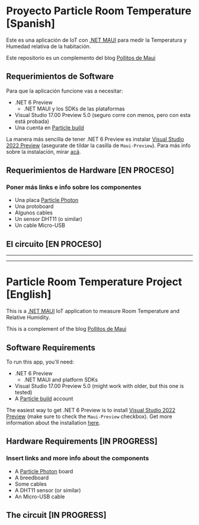 # Proyecto Particle Room Temperature [Spanish]

Este es una aplicación de IoT con [.NET MAUI](https://github.com/dotnet/maui) para medir la Temperatura y Humedad relativa de la habitación.

Este repositorio es un complemento del blog [Pollitos de Maui](https://pollitosdemaui.wordpress.com/)

## Requerimientos de Software

Para que la aplicación funcione vas a necesitar:

* .NET 6 Preview
    * .NET MAUI y los SDKs de las plataformas
* Visual Studio 17.00 Preview 5.0 (seguro corre con menos, pero con esta está probada)
* Una cuenta en [Particle build](https://build.particle.io/build)

La manera más sencilla de tener .NET 6 Preview es instalar [Visual Studio 2022 Preview](https://visualstudio.microsoft.com/vs/preview/) (asegurate de tildar la casilla de `Maui-Preview`). Para más info sobre la instalación, mirar [acá](https://docs.microsoft.com/en-us/dotnet/maui/get-started/installation).

## Requerimientos de Hardware [EN PROCESO]

### Poner más links e info sobre los componentes

* Una placa [Particle Photon](https://store.particle.io/products/photon)
* Una protoboard
* Algunos cables
* Un sensor DHT11 (o similar)
* Un cable Micro-USB

## El circuito [EN PROCESO]

------------

------------

# Particle Room Temperature Project  [English]

This is a [.NET MAUI](https://github.com/dotnet/maui) IoT application to measure Room Temperature and Relative Humidity.

This is a complement of the blog [Pollitos de Maui](https://pollitosdemaui.wordpress.com/)

## Software Requirements

To run this app, you'll need:

* .NET 6 Preview
    * .NET MAUI and platform SDKs
* Visual Studio 17.00 Preview 5.0 (might work with older, but this one is tested)
* A [Particle build](https://build.particle.io/build) account

The easiest way to get .NET 6 Preview is to install [Visual Studio 2022 Preview](https://visualstudio.microsoft.com/vs/preview/) (make sure to check the `Maui-Preview` checkbox). Get more information about the installation [here](https://docs.microsoft.com/en-us/dotnet/maui/get-started/installation).

## Hardware Requirements [IN PROGRESS]

### Insert links and more info about the components

* A [Particle Photon](https://store.particle.io/products/photon) board
* A breedboard
* Some cables
* A DHT11 sensor (or similar)
* An Micro-USB cable

## The circuit [IN PROGRESS]
